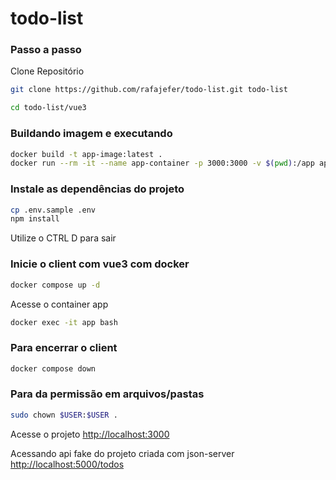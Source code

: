 # todo-list



### Passo a passo
Clone Repositório
```sh
git clone https://github.com/rafajefer/todo-list.git todo-list
```
```sh
cd todo-list/vue3
```

### Buildando imagem e executando
```sh
docker build -t app-image:latest .
docker run --rm -it --name app-container -p 3000:3000 -v $(pwd):/app app-image:latest bash
```

### Instale as dependências do projeto
```sh
cp .env.sample .env
npm install
```

Utilize o CTRL D para sair

### Inicie o client com vue3 com docker
```sh
docker compose up -d
```

Acesse o container app
```sh
docker exec -it app bash
```

### Para encerrar o client
```sh
docker compose down
```

### Para da permissão em arquivos/pastas
```sh
sudo chown $USER:$USER .
```


Acesse o projeto
[http://localhost:3000](http://localhost:3000)

Acessando api fake do projeto criada com json-server
[http://localhost:5000/todos](http://localhost:5000/todos)
